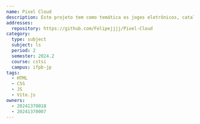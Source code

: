 ```yaml
---
name: Pixel Cloud
description: Este projeto tem como temática os jogos eletrônicos, catalogando-os em páginas que contém suas informações
addresses:
  repository: https://github.com/Felipejjjj/Pixel-Cloud
category:
  type: subject
  subject: ls
  period: 2
  semester: 2024.2
  course: cstsi
  campus: ifpb-jp
tags:
  - HTML
  - CSS
  - JS
  - Vite.js
owners:
  - 20241370018
  - 20241370007
---
```

